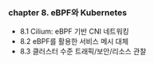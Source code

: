 
### chapter 8. **eBPF와 Kubernetes**

- 8.1 Cilium: eBPF 기반 CNI 네트워킹
- 8.2 eBPF를 활용한 서비스 메시 대체
- 8.3 클러스터 수준 트래픽/보안/리소스 관찰
